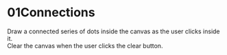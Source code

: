 # 01Connections
Draw a connected series of dots inside the canvas as the user clicks inside it. <br>Clear the canvas when the user clicks the clear button.
